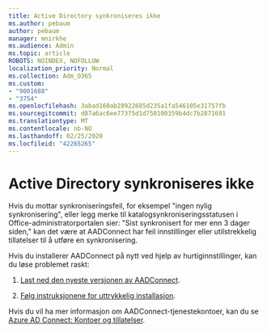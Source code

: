 ```yaml
---
title: Active Directory synkroniseres ikke
ms.author: pebaum
author: pebaum
manager: mnirkhe
ms.audience: Admin
ms.topic: article
ROBOTS: NOINDEX, NOFOLLOW
localization_priority: Normal
ms.collection: Adm_O365
ms.custom:
- "9001688"
- "3754"
ms.openlocfilehash: 3abad160ab28922685d235a1fa546105e31757fb
ms.sourcegitcommit: d87a6ac6ee77375d1d750100359b4dc7b2871691
ms.translationtype: MT
ms.contentlocale: nb-NO
ms.lasthandoff: 02/25/2020
ms.locfileid: "42265265"
---
```

# <a name="active-directory-not-syncing"></a>Active Directory synkroniseres ikke

Hvis du mottar synkroniseringsfeil, for eksempel "ingen nylig synkronisering", eller legg merke til katalogsynkroniseringsstatusen i Office-administratorportalen sier: "Sist synkronisert for mer enn 3 dager siden," kan det være at AADConnect har feil innstillinger eller utilstrekkelig tillatelser til å utføre en synkronisering.  

Hvis du installerer AADConnect på nytt ved hjelp av hurtiginnstillinger, kan du løse problemet raskt:

1. [Last ned den nyeste versjonen av AADConnect](https://go.microsoft.com/fwlink/?LinkId=615771).

2. [Følg instruksjonene for uttrykkelig installasjon](https://docs.microsoft.com/azure/active-directory/hybrid/how-to-connect-install-express).

Hvis du vil ha mer informasjon om AADConnect-tjenestekontoer, kan du se [Azure AD Connect: Kontoer og tillatelser](https://docs.microsoft.com/azure/active-directory/hybrid/reference-connect-accounts-permissions).
